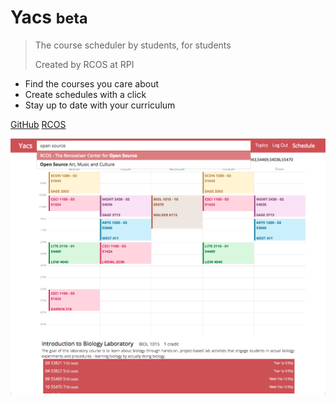 <style type="text/css">
    .cover-main h1.logo {
        font-size: 600% !important;
        color: #C65353 !important;
    }
</style>

<!-- ![logo](_media/icon.svg) -->

<h1 class="logo">Yacs <small>beta</small></h1>

> The course scheduler by students, for students
> 
> Created by RCOS at RPI

* Find the courses you care about
* Create schedules with a click
* Stay up to date with your curriculum

[GitHub](https://github.com/yacs-rcos)
[RCOS](https://rcos.io)

<!-- background image -->

![](_media/scrot_1.png)